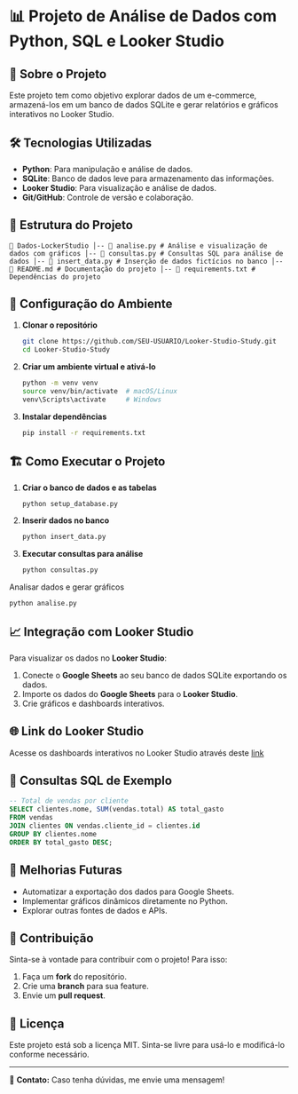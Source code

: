 # 📊 Projeto de Análise de Dados com Python, SQL e Looker Studio #

## 📌 Sobre o Projeto
Este projeto tem como objetivo explorar dados de um e-commerce, armazená-los em um banco de dados SQLite e gerar relatórios e gráficos interativos no Looker Studio.

## 🛠️ Tecnologias Utilizadas
- **Python**: Para manipulação e análise de dados.
- **SQLite**: Banco de dados leve para armazenamento das informações.
- **Looker Studio**: Para visualização e análise de dados.
- **Git/GitHub**: Controle de versão e colaboração.

## 📂 Estrutura do Projeto
```
📁 Dados-LockerStudio │-- 📜 analise.py # Análise e visualização de dados com gráficos │-- 📜 consultas.py # Consultas SQL para análise de dados │-- 📜 insert_data.py # Inserção de dados fictícios no banco │-- 📜 README.md # Documentação do projeto │-- 📜 requirements.txt # Dependências do projeto
```

## 🔧 Configuração do Ambiente
1. **Clonar o repositório**
   ```bash
   git clone https://github.com/SEU-USUARIO/Looker-Studio-Study.git
   cd Looker-Studio-Study
   ```

2. **Criar um ambiente virtual e ativá-lo**
   ```bash
   python -m venv venv
   source venv/bin/activate  # macOS/Linux
   venv\Scripts\activate     # Windows
   ```

3. **Instalar dependências**
   ```bash
   pip install -r requirements.txt
   ```

## 🏗️ Como Executar o Projeto
1. **Criar o banco de dados e as tabelas**
   ```bash
   python setup_database.py
   ```
2. **Inserir dados no banco**
   ```bash
   python insert_data.py
   ```
3. **Executar consultas para análise**
   ```bash
   python consultas.py
   ```
Analisar dados e gerar gráficos
   ```bash
   python analise.py
   ```

## 📈 Integração com Looker Studio
Para visualizar os dados no **Looker Studio**:
1. Conecte o **Google Sheets** ao seu banco de dados SQLite exportando os dados.
2. Importe os dados do **Google Sheets** para o **Looker Studio**.
3. Crie gráficos e dashboards interativos.
## 🌐 Link do Looker Studio
Acesse os dashboards interativos no Looker Studio através deste [link](https://lookerstudio.google.com/reporting/e4feb973-42eb-4fcc-845a-edd0e46aca72)


## 📌 Consultas SQL de Exemplo
```sql
-- Total de vendas por cliente
SELECT clientes.nome, SUM(vendas.total) AS total_gasto
FROM vendas
JOIN clientes ON vendas.cliente_id = clientes.id
GROUP BY clientes.nome
ORDER BY total_gasto DESC;
```

## 🚀 Melhorias Futuras
- Automatizar a exportação dos dados para Google Sheets.
- Implementar gráficos dinâmicos diretamente no Python.
- Explorar outras fontes de dados e APIs.

## 🤝 Contribuição
Sinta-se à vontade para contribuir com o projeto! Para isso:
1. Faça um **fork** do repositório.
2. Crie uma **branch** para sua feature.
3. Envie um **pull request**.

## 📜 Licença
Este projeto está sob a licença MIT. Sinta-se livre para usá-lo e modificá-lo conforme necessário.

---
📧 **Contato:** Caso tenha dúvidas, me envie uma mensagem!


